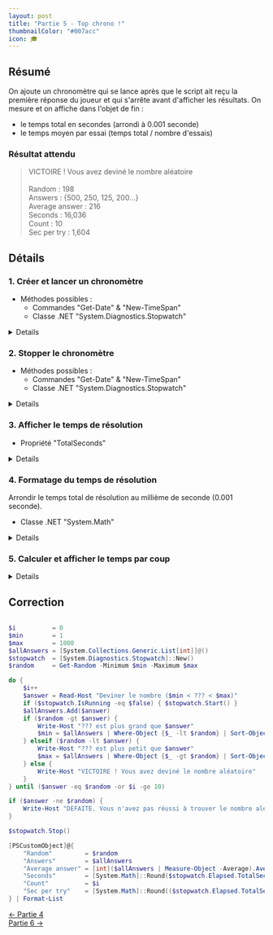 ```yaml
---
layout: post
title: "Partie 5 - Top chrono !"
thumbnailColor: "#007acc"
icon: 🎓
---
```


## Résumé

On ajoute un chronomètre qui se lance après que le script ait reçu la première réponse du joueur et qui s'arrête avant d'afficher les résultats. On mesure et on affiche dans l'objet de fin :

- le temps total en secondes (arrondi à 0.001 seconde)
- le temps moyen par essai (temps total / nombre d'essais)

### Résultat attendu

<blockquote>
  <p>
    VICTOIRE ! Vous avez deviné le nombre aléatoire<br>
    <br>
    Random         : 198<br>
    Answers        : {500, 250, 125, 200...}<br>
    Average answer : 216<br>
    Seconds        : 16,036<br>
    Count          : 10<br>
    Sec per try    : 1,604
  </p>
</blockquote>

## Détails

### 1. Créer et lancer un chronomètre

- Méthodes possibles :
  - Commandes "Get-Date" & "New-TimeSpan"
  - Classe .NET "System.Diagnostics.Stopwatch"

<details>
  <pre><code>
    # Pour "Get-Date" & "New-TimeSpan"
    if (!$startTime) { $startTime = Get-Date }
    
    # Pour "System.Diagnostics.Stopwatch"
    $stopwatch  = [System.Diagnostics.Stopwatch]::New()
    if ($stopwatch.IsRunning -eq $false) { $stopwatch.Start() }
  </code></pre>
</details>

### 2. Stopper le chronomètre

- Méthodes possibles :
  - Commandes "Get-Date" & "New-TimeSpan"
  - Classe .NET "System.Diagnostics.Stopwatch"

<details>
  <pre><code>
    # Pour "Get-Date" & "New-TimeSpan"
    $stopwatch = New-TimeSpan -Start $startTime -End (Get-Date)
    
    # Pour "System.Diagnostics.Stopwatch"
    $stopwatch.Stop()
  </code></pre>
</details>

### 3. Afficher le temps de résolution

- Propriété "TotalSeconds"

<details>
  <pre><code>
    # Pour "Get-Date" & "New-TimeSpan"
    $stopwatch.TotalSeconds
    
    # Pour "System.Diagnostics.Stopwatch"
    $stopwatch.Elapsed.TotalSeconds
  </code></pre>
</details>

### 4. Formatage du temps de résolution

Arrondir le temps total de résolution au millième de seconde (0.001 seconde).

- Classe .NET "System.Math"

<details>
  <pre><code>
    [System.Math]::Round($stopwatch.Elapsed.TotalSeconds,3)
  </code></pre>
</details>

### 5. Calculer et afficher le temps par coup

<details>
  <pre><code>
    $stopwatch.Elapsed.TotalSeconds / $i
  </code></pre>
</details>


## Correction

```powershell

$i          = 0
$min        = 1
$max        = 1000
$allAnswers = [System.Collections.Generic.List[int]]@()
$stopwatch  = [System.Diagnostics.Stopwatch]::New()
$random     = Get-Random -Minimum $min -Maximum $max

do {
    $i++
    $answer = Read-Host "Deviner le nombre ($min < ??? < $max)"
    if ($stopwatch.IsRunning -eq $false) { $stopwatch.Start() }
    $allAnswers.Add($answer)
    if ($random -gt $answer) { 
        Write-Host "??? est plus grand que $answer"
        $min = $allAnswers | Where-Object {$_ -lt $random} | Sort-Object | Select-Object -Last 1
    } elseif ($random -lt $answer) {
        Write-Host "??? est plus petit que $answer"
        $max = $allAnswers | Where-Object {$_ -gt $random} | Sort-Object | Select-Object -First 1
    } else {
        Write-Host "VICTOIRE ! Vous avez deviné le nombre aléatoire"
    }
} until ($answer -eq $random -or $i -ge 10)

if ($answer -ne $random) { 
    Write-Host "DEFAITE. Vous n'avez pas réussi à trouver le nombre aléatoire"
}

$stopwatch.Stop()

[PSCustomObject]@{
    "Random"         = $random
    "Answers"        = $allAnswers
    "Average answer" = [int]($allAnswers | Measure-Object -Average).Average
    "Seconds"        = [System.Math]::Round($stopwatch.Elapsed.TotalSeconds,3)
    "Count"          = $i
    "Sec per try"    = [System.Math]::Round(($stopwatch.Elapsed.TotalSeconds / $i),3)
} | Format-List

```

<div class="buttons">
    <div class="buttonBack">
        <a href="/2022/10/26/cours-pratique-posh-4">← Partie 4</a>
    </div>
    <div class="buttonNext">
        <a href="/2022/10/26/cours-pratique-posh-6">Partie 6 →</a>
    </div>
</div>